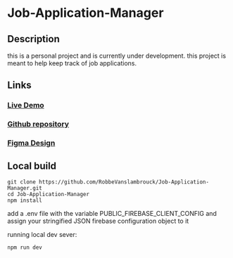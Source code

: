 # Job-Application-Manager

## Description

this is a personal project and is currently under development. this project is meant to help keep track of job applications.

## Links

### [Live Demo](https://job-application-manager.vercel.app/)

### [Github repository](https://github.com/RobbeVanslambrouck/Job-Application-Manager)

### [Figma Design](https://www.figma.com/file/erRm4B42gTPDxe3t1mz13x/Job-Application-Manager?node-id=0%3A1&t=LTozWdDikJEk3DCp-1)

## Local build

```console
git clone https://github.com/RobbeVanslambrouck/Job-Application-Manager.git
cd Job-Application-Manager
npm install
```

add a .env file with the variable PUBLIC_FIREBASE_CLIENT_CONFIG and assign your stringified JSON firebase configuration object to it

running local dev sever:

```console
npm run dev
```
